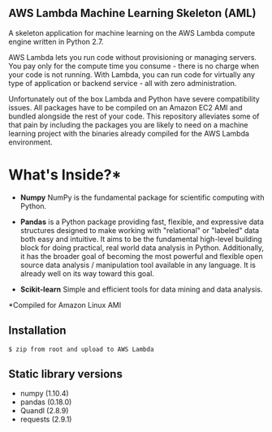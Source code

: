## AWS Lambda Machine Learning Skeleton (AML)

A skeleton application for machine learning on the AWS Lambda compute engine written in Python 2.7.

AWS Lambda lets you run code without provisioning or managing servers. You pay only for the compute time you consume - there is no charge when your code is not running. With Lambda, you can run code for virtually any type of application or backend service - all with zero administration.

Unfortunately out of the box Lambda and Python have severe compatibility issues. All packages have to be compiled on an Amazon EC2 AMI and bundled alongside the rest of your code. This repository alleviates some of that pain by including the packages you are likely to need on a machine learning project with the binaries already compiled for the AWS Lambda environment. 


What's Inside?*
=====================================

* **Numpy** NumPy is the fundamental package for scientific computing with Python.

* **Pandas** is a Python package providing fast, flexible, and expressive data structures designed to make working with "relational" or "labeled" data both easy and intuitive. It aims to be the fundamental high-level building block for doing practical, real world data analysis in Python. Additionally, it has the broader goal of becoming the most powerful and flexible open source data analysis / manipulation tool available in any language. It is already well on its way toward this goal.

* **Scikit-learn** Simple and efficient tools for data mining and data analysis.


*Compiled for Amazon Linux AMI


Installation
------------

    $ zip from root and upload to AWS Lambda


Static library versions
------------
- numpy (1.10.4)
- pandas (0.18.0)
- Quandl (2.8.9)
- requests (2.9.1)
